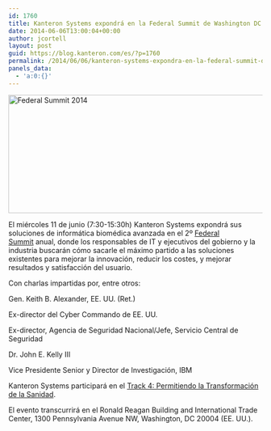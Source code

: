 ```yaml
---
id: 1760
title: Kanteron Systems expondrá en la Federal Summit de Washington DC (EE. UU.)
date: 2014-06-06T13:00:04+00:00
author: jcortell
layout: post
guid: https://blog.kanteron.com/es/?p=1760
permalink: /2014/06/06/kanteron-systems-expondra-en-la-federal-summit-de-washington-dc-ee-uu/
panels_data:
  - 'a:0:{}'
---
```

[<img class="aligncenter" src="https://fcw.com/~/media/GIG/GIG%20Events/2014%20Custom/Headers/FederalSummit_WebBanner_Ronald%20Reagan.jpg" alt="Federal Summit 2014" width="885" height="234" />](https://fcw.com/federalsummit)

El miércoles 11 de junio (7:30-15:30h) Kanteron Systems expondrá sus soluciones de informática biomédica avanzada en el 2º <a title="https://fcw.com/federalsummit" href="https://fcw.com/federalsummit" target="_blank">Federal Summit</a> anual, donde los responsables de IT y ejecutivos del gobierno y la industria buscarán cómo sacarle el máximo partido a las soluciones existentes para mejorar la innovación, reducir los costes, y mejorar resultados y satisfacción del usuario.

Con charlas impartidas por, entre otros:

Gen. Keith B. Alexander, EE. UU. (Ret.)
  
Ex-director del Cyber Commando de EE. UU.
  
Ex-director, Agencia de Seguridad Nacional/Jefe, Servicio Central de Seguridad

Dr. John E. Kelly III
  
Vice Presidente Senior y Director de Investigación, IBM

Kanteron Systems participará en el <a title="https://custom.1105govinfo.com/events/2014/federalsummit/information/track4.aspx" href="https://custom.1105govinfo.com/events/2014/federalsummit/information/track4.aspx" target="_blank">Track 4: Permitiendo la Transformación de la Sanidad</a>.

El evento transcurrirá en el Ronald Reagan Building and International Trade Center, 1300 Pennsylvania Avenue NW, Washington, DC 20004 (EE. UU.).